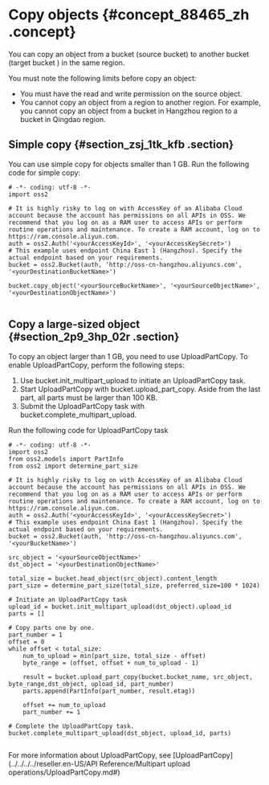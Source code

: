 # Copy objects {#concept_88465_zh .concept}

You can copy an object from a bucket \(source bucket\) to another bucket \(target bucket \) in the same region.

You must note the following limits before copy an object:

-   You must have the read and write permission on the source object.
-   You cannot copy an object from a region to another region. For example, you cannot copy an object from a bucket in Hangzhou region to a bucket in Qingdao region.

## Simple copy {#section_zsj_1tk_kfb .section}

You can use simple copy for objects smaller than 1 GB. Run the following code for simple copy:

``` {#codeblock_1xo_xge_zuy .language-python}
# -*- coding: utf-8 -*-
import oss2

# It is highly risky to log on with AccessKey of an Alibaba Cloud account because the account has permissions on all APIs in OSS. We recommend that you log on as a RAM user to access APIs or perform routine operations and maintenance. To create a RAM account, log on to https://ram.console.aliyun.com.
auth = oss2.Auth('<yourAccessKeyId>', '<yourAccessKeySecret>')
# This example uses endpoint China East 1 (Hangzhou). Specify the actual endpoint based on your requirements.
bucket = oss2.Bucket(auth, 'http://oss-cn-hangzhou.aliyuncs.com', '<yourDestinationBucketName>')

bucket.copy_object('<yourSourceBucketName>', '<yourSourceObjectName>', '<yourDestinationObjectName>')
			
```

## Copy a large-sized object {#section_2p9_3hp_02r .section}

To copy an object larger than 1 GB, you need to use UploadPartCopy. To enable UploadPartCopy, perform the following steps:

1.  Use bucket.init\_multipart\_upload to initiate an UploadPartCopy task.
2.  Start UploadPartCopy with bucket.upload\_part\_copy. Aside from the last part, all parts must be larger than 100 KB.
3.  Submit the UploadPartCopy task with bucket.complete\_multipart\_upload.

Run the following code for UploadPartCopy task

``` {#codeblock_0bn_0ls_kcz .language-python}
# -*- coding: utf-8 -*-
import oss2
from oss2.models import PartInfo
from oss2 import determine_part_size

# It is highly risky to log on with AccessKey of an Alibaba Cloud account because the account has permissions on all APIs in OSS. We recommend that you log on as a RAM user to access APIs or perform routine operations and maintenance. To create a RAM account, log on to https://ram.console.aliyun.com.
auth = oss2.Auth('<yourAccessKeyId>', '<yourAccessKeySecret>')
# This example uses endpoint China East 1 (Hangzhou). Specify the actual endpoint based on your requirements.
bucket = oss2.Bucket(auth, 'http://oss-cn-hangzhou.aliyuncs.com', '<yourBucketName>')

src_object = '<yourSourceObjectName>'
dst_object = '<yourDestinationObjectName>'

total_size = bucket.head_object(src_object).content_length
part_size = determine_part_size(total_size, preferred_size=100 * 1024)

# Initiate an UploadPartCopy task
upload_id = bucket.init_multipart_upload(dst_object).upload_id
parts = []

# Copy parts one by one.
part_number = 1
offset = 0
while offset < total_size:
    num_to_upload = min(part_size, total_size - offset)
    byte_range = (offset, offset + num_to_upload - 1)

    result = bucket.upload_part_copy(bucket.bucket_name, src_object, byte_range,dst_object, upload_id, part_number)
    parts.append(PartInfo(part_number, result.etag))

    offset += num_to_upload
    part_number += 1

# Complete the UploadPartCopy task.
bucket.complete_multipart_upload(dst_object, upload_id, parts)
			
```

For more information about UploadPartCopy, see [UploadPartCopy](../../../../reseller.en-US/API Reference/Multipart upload operations/UploadPartCopy.md#)


